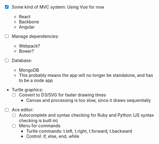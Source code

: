 - [x] Some kind of MVC system: Using Vue for now
  - React
  - Backbone
  - Angular

- [ ] Manage dependencies:
  - Webpack?
  - Bower?

- [ ] Database:
  - MongoDB
  - This probably means the app will no longer be standalone,
    and has to be a node app

- Turtle graphics:
  - [ ] Convert to D3/SVG for faster drawing times
    - Canvas and processing is too slow, since it draws sequentially

- [ ] Ace editor:
  - [ ] Autocomplete and syntax checking for Ruby and Python (JS syntax checking is built in)
  - [ ] Menu for commands
    - Turtle commands: t.left, t.right, t.forward, t.backward
	- Control: if, else, end, while
